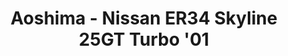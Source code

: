 ---
layout: product
title: "Aoshima - Nissan ER34 Skyline 25GT Turbo '01"
price: "TBA" 
desc: "N/A"
img_path: "/assets/img/AO55335.webp"
brand: "N/A"
available: false
special_offer: false
new: false
soon: false
cat: "010000"
subcat: "013700"
subsubcat: "0N/A"
sifra: "AO55335"
popular: false
---